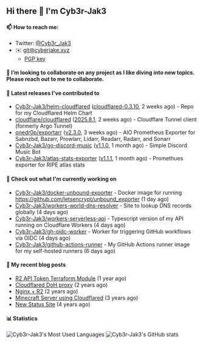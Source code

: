 ## Hi there 👋 I'm Cyb3r-Jak3

#### 📫 How to reach me:
  - Twitter: [@Cyb3r_Jak3](https://twitter.com/Cyb3r_Jak3)
  - ✉️ git@cyberjake.xyz
    - [PGP key](https://gist.githubusercontent.com/Cyb3r-Jak3/d1068b61b50239b171faf018a0269f67/raw/b876db002e6b0630795382c0b9134771ffa5fe3a/cyb3rjak3@pm.me.asc)


#### 👯 I’m looking to collaborate on any project as I like diving into new topics. Please reach out to me to collaborate.


#### 🔭 Latest releases I've contributed to

- [Cyb3r-Jak3/helm-cloudflared](https://github.com/Cyb3r-Jak3/helm-cloudflared) ([cloudflared-0.3.10](https://github.com/Cyb3r-Jak3/helm-cloudflared/releases/tag/cloudflared-0.3.10), 2 weeks ago) - Repo for my Cloudflared Helm Chart
- [cloudflare/cloudflared](https://github.com/cloudflare/cloudflared) ([2025.8.1](https://github.com/cloudflare/cloudflared/releases/tag/2025.8.1), 2 weeks ago) - Cloudflare Tunnel client (formerly Argo Tunnel)
- [onedr0p/exportarr](https://github.com/onedr0p/exportarr) ([v2.3.0](https://github.com/onedr0p/exportarr/releases/tag/v2.3.0), 3 weeks ago) - AIO Prometheus Exporter for Sabnzbd, Bazarr, Prowlarr, Lidarr, Readarr, Radarr, and Sonarr
- [Cyb3r-Jak3/go-discord-music](https://github.com/Cyb3r-Jak3/go-discord-music) ([v1.1.0](https://github.com/Cyb3r-Jak3/go-discord-music/releases/tag/v1.1.0), 1 month ago) - Simple Discord Music Bot
- [Cyb3r-Jak3/atlas-stats-exporter](https://github.com/Cyb3r-Jak3/atlas-stats-exporter) ([v1.1.1](https://github.com/Cyb3r-Jak3/atlas-stats-exporter/releases/tag/v1.1.1), 1 month ago) - Promethues exporter for RIPE atlas stats

#### 👷 Check out what I'm currently working on

- [Cyb3r-Jak3/docker-unbound-exporter](https://github.com/Cyb3r-Jak3/docker-unbound-exporter) - Docker image for running https://github.com/letsencrypt/unbound_exporter (1 day ago)
- [Cyb3r-Jak3/workers-world-dns-resolver](https://github.com/Cyb3r-Jak3/workers-world-dns-resolver) - Site to lookup DNS records globally (4 days ago)
- [Cyb3r-Jak3/workers-serverless-api](https://github.com/Cyb3r-Jak3/workers-serverless-api) - Typescript version of my API running on Cloudflare Workers (4 days ago)
- [Cyb3r-Jak3/gh-oidc-worker](https://github.com/Cyb3r-Jak3/gh-oidc-worker) - Worker for triggering GitHub workflows via OIDC (4 days ago)
- [Cyb3r-Jak3/github-actions-runner](https://github.com/Cyb3r-Jak3/github-actions-runner) - My GitHub Actions runner image for my self-hosted runners (6 days ago)

#### 📜 My recent blog posts

- [R2 API Token Terraform Module](https://blog.cyberjake.xyz/post/2024-03-19-cloudflare-r2-terraform/) (1 year ago)
- [Cloudflared DoH proxy](https://blog.cyberjake.xyz/post/2023-02-17-cloudflared-doh/) (2 years ago)
- [Nginx &#43; R2](https://blog.cyberjake.xyz/post/2022-10-01-nginx-proxy-r2/) (2 years ago)
- [Minecraft Server using Cloudflared](https://blog.cyberjake.xyz/post/2022-03-26-cloudflared-minecraft/) (3 years ago)
- [New Status Site](https://blog.cyberjake.xyz/post/2021-09-27-status-site/) (4 years ago)


#### 📊 Statistics
![Cyb3r-Jak3's Most Used Languages](https://github-readme-stats.vercel.app/api/top-langs/?username=Cyb3r-Jak3&theme=cobalt&hide=css,html,scss)
![Cyb3r-Jak3's GitHub stats](https://github-readme-stats.vercel.app/api?username=Cyb3r-Jak3&count_private=true&show_icons=true&theme=cobalt&line_height=40)
